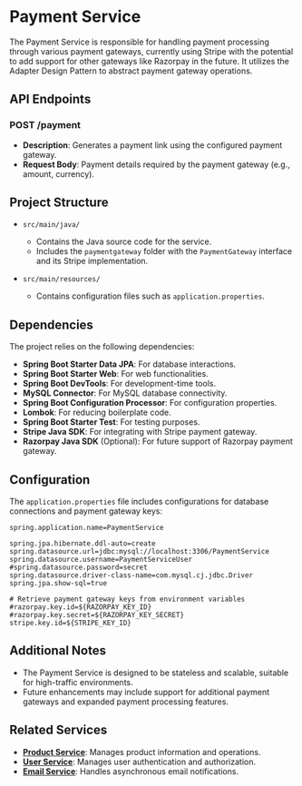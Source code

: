 # Payment Service

The Payment Service is responsible for handling payment processing through various payment gateways, currently using Stripe with the potential to add support for other gateways like Razorpay in the future. It utilizes the Adapter Design Pattern to abstract payment gateway operations.

## API Endpoints

### POST /payment
- **Description**: Generates a payment link using the configured payment gateway.
- **Request Body**: Payment details required by the payment gateway (e.g., amount, currency).

## Project Structure

- `src/main/java/`
  - Contains the Java source code for the service.
  - Includes the `paymentgateway` folder with the `PaymentGateway` interface and its Stripe implementation.

- `src/main/resources/`
  - Contains configuration files such as `application.properties`.

## Dependencies

The project relies on the following dependencies:

- **Spring Boot Starter Data JPA**: For database interactions.
- **Spring Boot Starter Web**: For web functionalities.
- **Spring Boot DevTools**: For development-time tools.
- **MySQL Connector**: For MySQL database connectivity.
- **Spring Boot Configuration Processor**: For configuration properties.
- **Lombok**: For reducing boilerplate code.
- **Spring Boot Starter Test**: For testing purposes.
- **Stripe Java SDK**: For integrating with Stripe payment gateway.
- **Razorpay Java SDK** (Optional): For future support of Razorpay payment gateway.

## Configuration

The `application.properties` file includes configurations for database connections and payment gateway keys:

```properties
spring.application.name=PaymentService

spring.jpa.hibernate.ddl-auto=create
spring.datasource.url=jdbc:mysql://localhost:3306/PaymentService
spring.datasource.username=PaymentServiceUser
#spring.datasource.password=secret
spring.datasource.driver-class-name=com.mysql.cj.jdbc.Driver
spring.jpa.show-sql=true

# Retrieve payment gateway keys from environment variables
#razorpay.key.id=${RAZORPAY_KEY_ID}
#razorpay.key.secret=${RAZORPAY_KEY_SECRET}
stripe.key.id=${STRIPE_KEY_ID}
```

## Additional Notes

- The Payment Service is designed to be stateless and scalable, suitable for high-traffic environments.
- Future enhancements may include support for additional payment gateways and expanded payment processing features.

## Related Services

- **[Product Service](https://github.com/AmanPr01/E-Commerce)**: Manages product information and operations.
- **[User Service](https://github.com/AmanPr01/UserService)**: Manages user authentication and authorization.
- **[Email Service](https://github.com/AmanPr01/EmailService)**: Handles asynchronous email notifications.
